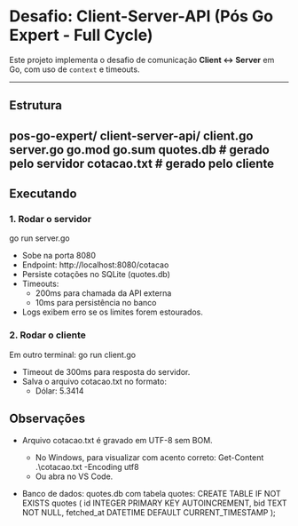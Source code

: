 # Desafio: Client-Server-API (Pós Go Expert - Full Cycle)

Este projeto implementa o desafio de comunicação **Client ↔ Server** em Go,
com uso de `context` e timeouts.

---
## Estrutura
pos-go-expert/
client-server-api/
client.go
server.go
go.mod
go.sum
quotes.db # gerado pelo servidor
cotacao.txt # gerado pelo cliente
---

## Executando

### 1. Rodar o servidor
go run server.go

- Sobe na porta 8080
- Endpoint: http://localhost:8080/cotacao
- Persiste cotações no SQLite (quotes.db)
- Timeouts:
    - 200ms para chamada da API externa
    - 10ms para persistência no banco
- Logs exibem erro se os limites forem estourados.

### 2. Rodar o cliente
Em outro terminal: go run client.go

- Timeout de 300ms para resposta do servidor.
- Salva o arquivo cotacao.txt no formato:
    - Dólar: 5.3414

## Observações

- Arquivo cotacao.txt é gravado em UTF-8 sem BOM.
    - No Windows, para visualizar com acento correto:
        Get-Content .\cotacao.txt -Encoding utf8
    - Ou abra no VS Code.

- Banco de dados: quotes.db com tabela quotes:
    CREATE TABLE IF NOT EXISTS quotes (
    id INTEGER PRIMARY KEY AUTOINCREMENT,
    bid TEXT NOT NULL,
    fetched_at DATETIME DEFAULT CURRENT_TIMESTAMP
    );
